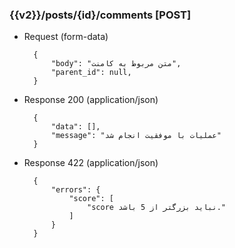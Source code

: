 

### {{v2}}/posts/{id}/comments [POST]

+ Request (form-data)

        {
            "body": "متن مربوط به کامنت",
            "parent_id": null,
        }







        
+ Response 200 (application/json)

        {
            "data": [],
            "message": "عملیات با موفقیت انجام شد"
        }

+ Response 422 (application/json)

        {
            "errors": {
                "score": [
                    "score نباید بزرگتر از 5 باشد."
                ]
            }
        }
